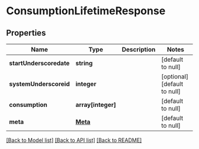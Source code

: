 # ConsumptionLifetimeResponse

## Properties
Name | Type | Description | Notes
------------ | ------------- | ------------- | -------------
**startUnderscoredate** | **string** |  | [default to null]
**systemUnderscoreid** | **integer** |  | [optional] [default to null]
**consumption** | **array[integer]** |  | [default to null]
**meta** | [**Meta**](Meta.md) |  | [default to null]

[[Back to Model list]](../README.md#documentation-for-models) [[Back to API list]](../README.md#documentation-for-api-endpoints) [[Back to README]](../README.md)


